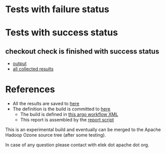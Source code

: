 # Tests with failure status


# Tests with success status

## checkout check is finished with success status

   * [output](https://raw.githubusercontent.com/elek/ozone-ci/master/pr/pr-hdds-2182-tchql/checkout/output.log)
   * [all collected results](https://github.com/elek/ozone-ci/tree/master/pr/pr-hdds-2182-tchql/checkout)




# References

 * All the results are saved to [here](https://github.com/elek/ozone-ci/tree/master/pr/pr-hdds-2182-tchql/)
 * The definition is the build is committed to [here](https://github.com/elek/argo-ozone)
    * The build is defined in [this argo workflow XML](https://github.com/elek/argo-ozone/blob/master/ozone-build.yaml)
    * This report is assembled by the [report script](https://github.com/elek/argo-ozone/blob/master/scripts/report.sh)

This is an experimental build and eventually can be merged to the Apache Hadoop Ozone source tree (after some testing).

In case of any question please contact with elek dot apache dot org.
